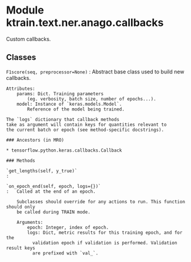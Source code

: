 Module ktrain.text.ner.anago.callbacks
======================================
Custom callbacks.

Classes
-------

`F1score(seq, preprocessor=None)`
:   Abstract base class used to build new callbacks.
    
    Attributes:
        params: Dict. Training parameters
            (eg. verbosity, batch size, number of epochs...).
        model: Instance of `keras.models.Model`.
            Reference of the model being trained.
    
    The `logs` dictionary that callback methods
    take as argument will contain keys for quantities relevant to
    the current batch or epoch (see method-specific docstrings).

    ### Ancestors (in MRO)

    * tensorflow.python.keras.callbacks.Callback

    ### Methods

    `get_lengths(self, y_true)`
    :

    `on_epoch_end(self, epoch, logs={})`
    :   Called at the end of an epoch.
        
        Subclasses should override for any actions to run. This function should only
        be called during TRAIN mode.
        
        Arguments:
            epoch: Integer, index of epoch.
            logs: Dict, metric results for this training epoch, and for the
              validation epoch if validation is performed. Validation result keys
              are prefixed with `val_`.